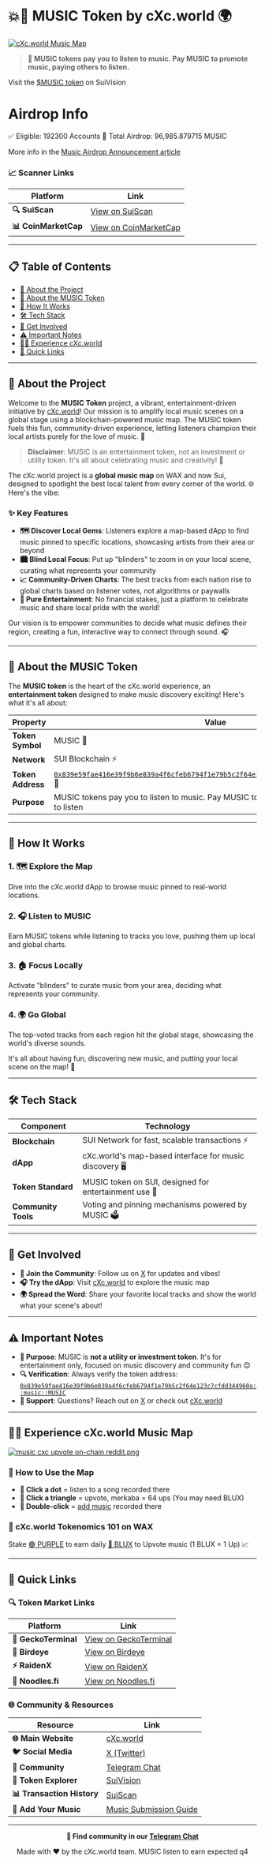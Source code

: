 # 💥🎵 MUSIC Token by cXc.world 🌍

[![cXc.world Music Map](https://files.peakd.com/file/peakd-hive/currentxchange/23vhqH6xNcvcEoLLs1HUa1rkJYSpj9nr7FAY5wpwMGBzVCLkFayha2bt8aB1M9QtenWFm.png)](https://cXc.world)

> **🎵 MUSIC tokens pay you to listen to music. Pay MUSIC to promote music, paying others to listen.**

Visit the [$MUSIC token](https://suivision.xyz/coin/0x839e59fae416e39f9b6e839a4f6cfeb6794f1e79b5c2f64e123c7cfdd344960a::music::MUSIC) on SuiVision

# Airdrop Info

✅ Eligible: 192300 Accounts
🔢 Total Airdrop: 96,985.879715 MUSIC

More info in the [Music Airdrop Announcement article](https://medium.com/@cxc-world/cxc-worlds-music-token-airdrop-hits-180-000-wallets-on-sui-c7a36c8a7e19)

### 📈 Scanner Links

| **Platform** | **Link** |
|--------------|----------|
| **🔍 SuiScan** | [View on SuiScan](https://suiscan.xyz/mainnet/coin/0x839e59fae416e39f9b6e839a4f6cfeb6794f1e79b5c2f64e123c7cfdd344960a::music::MUSIC) |
| **📊 CoinMarketCap** | [View on CoinMarketCap](https://dex.coinmarketcap.com/token/sui%20network/0x839e59fae416e39f9b6e839a4f6cfeb6794f1e79b5c2f64e123c7cfdd344960a::music::MUSIC/) |

---

## 📋 Table of Contents

- [🎯 About the Project](#-about-the-project)
- [🎸 About the MUSIC Token](#-about-the-music-token)
- [🚀 How It Works](#-how-it-works)
- [🛠️ Tech Stack](#️-tech-stack)
- [🌟 Get Involved](#-get-involved)
- [⚠️ Important Notes](#️-important-notes)
- [👨‍🎤 Experience cXc.world](#️-experience-cxcworld-music-map)
- [🔗 Quick Links](#-quick-links)

---

## 🎯 About the Project

Welcome to the **MUSIC Token** project, a vibrant, entertainment-driven initiative by [cXc.world](https://cxc.world/)! Our mission is to amplify local music scenes on a global stage using a blockchain-powered music map. The MUSIC token fuels this fun, community-driven experience, letting listeners champion their local artists purely for the love of music. 🚀

> **Disclaimer**: MUSIC is an entertainment token, not an investment or utility token. It's all about celebrating music and creativity! 🎉

The cXc.world project is a **global music map** on WAX and now Sui, designed to spotlight the best local talent from every corner of the world. 🌐 Here's the vibe:

### ✨ Key Features

- **🗺️ Discover Local Gems**: Listeners explore a map-based dApp to find music pinned to specific locations, showcasing artists from their area or beyond
- **🏙️ Blind Local Focus**: Put up "blinders" to zoom in on your local scene, curating what represents your community
- **📈 Community-Driven Charts**: The best tracks from each nation rise to global charts based on listener votes, not algorithms or paywalls
- **🎤 Pure Entertainment**: No financial stakes, just a platform to celebrate music and share local pride with the world!

Our vision is to empower communities to decide what music defines their region, creating a fun, interactive way to connect through sound. 🎧

---

## 🎸 About the MUSIC Token

The **MUSIC token** is the heart of the cXc.world experience, an **entertainment token** designed to make music discovery exciting! Here's what it's all about:

| **Property** | **Value** |
|--------------|-----------|
| **Token Symbol** | MUSIC 🎵 |
| **Network** | SUI Blockchain ⚡️ |
| **Token Address** | [`0x839e59fae416e39f9b6e839a4f6cfeb6794f1e79b5c2f64e123c7cfdd344960a::music::MUSIC`](https://suiscan.xyz/mainnet/coin/0x839e59fae416e39f9b6e839a4f6cfeb6794f1e79b5c2f64e123c7cfdd344960a::music::MUSIC/txs) 🔗 |
| **Purpose** | MUSIC tokens pay you to listen to music. Pay MUSIC to promote music, paying others to listen |

---

## 🚀 How It Works

### 1. 🗺️ Explore the Map
Dive into the cXc.world dApp to browse music pinned to real-world locations.

### 2. 🎧 Listen to MUSIC
Earn MUSIC tokens while listening to tracks you love, pushing them up local and global charts.

### 3. 🏠 Focus Locally
Activate "blinders" to curate music from your area, deciding what represents your community.

### 4. 🌍 Go Global
The top-voted tracks from each region hit the global stage, showcasing the world's diverse sounds.

It's all about having fun, discovering new music, and putting your local scene on the map! 🎉

---

## 🛠️ Tech Stack

| **Component** | **Technology** |
|---------------|----------------|
| **Blockchain** | SUI Network for fast, scalable transactions ⚡️ |
| **dApp** | cXc.world's map-based interface for music discovery 🖥️ |
| **Token Standard** | MUSIC token on SUI, designed for entertainment use 🎵 |
| **Community Tools** | Voting and pinning mechanisms powered by MUSIC 🗳️ |

---

## 🌟 Get Involved

- **📢 Join the Community**: Follow us on [X](https://x.com/cXc_world) for updates and vibes!
- **🎧 Try the dApp**: Visit [cXc.world](https://cxc.world/) to explore the music map
- **🌍 Spread the Word**: Share your favorite local tracks and show the world what your scene's about!

---

## ⚠️ Important Notes

- **🎯 Purpose**: MUSIC is **not a utility or investment token**. It's for entertainment only, focused on music discovery and community fun 😊
- **🔍 Verification**: Always verify the token address: [`0x839e59fae416e39f9b6e839a4f6cfeb6794f1e79b5c2f64e123c7cfdd344960a::music::MUSIC`](https://suiscan.xyz/mainnet/coin/0x839e59fae416e39f9b6e839a4f6cfeb6794f1e79b5c2f64e123c7cfdd344960a::music::MUSIC/txs)
- **📩 Support**: Questions? Reach out on [X](https://x.com/cXc_world) or check out [cXc.world](https://cxc.world/)

---

## 👨‍🎤 Experience cXc.world Music Map

[![music cxc upvote on-chain reddit.png](https://files.peakd.com/file/peakd-hive/currentxchange/23vhqH6xNcvcEoLLs1HUa1rkJYSpj9nr7FAY5wpwMGBzVCLkFayha2bt8aB1M9QtenWFm.png)](https://cXc.world)

### 🎯 How to Use the Map

- **🎵 Click a dot** = listen to a song recorded there
- **🔺 Click a triangle** = upvote, merkaba = 64 ups (You may need BLUX)
- **🔄 Double-click** = [add music](https://aquariusacademy.notion.site/Add-your-music-to-cXc-world-1ddac693574b80b8a1e6c6a2ae0f6bc3?pvs=4) recorded there

### 💎 cXc.world Tokenomics 101 on WAX

Stake [🟣 PURPLE](https://wax.alcor.exchange/swap?output=PURPLE-purplepurple&input=WAX-eosio.token) to earn daily [🔵 BLUX](https://wax.alcor.exchange/swap?output=BLUX-bluxbluxblux&input=WAX-eosio.token) to Upvote music (1 BLUX = 1 Up) 📈

---

## 🔗 Quick Links

### 🔍 Token Market Links

| **Platform** | **Link** |
|--------------|----------|
| **🦎 GeckoTerminal** | [View on GeckoTerminal](https://www.geckoterminal.com/sui-network/tokens/0x839e59fae416e39f9b6e839a4f6cfeb6794f1e79b5c2f64e123c7cfdd344960a::music::MUSIC) |
| **🦅 Birdeye** | [View on Birdeye](https://birdeye.so/token/0x839e59fae416e39f9b6e839a4f6cfeb6794f1e79b5c2f64e123c7cfdd344960a::music::MUSIC?chain=sui) |
| **⚡ RaidenX** | [View on RaidenX](https://raidenx.io/sui/token/0x839e59fae416e39f9b6e839a4f6cfeb6794f1e79b5c2f64e123c7cfdd344960a::music::MUSIC) |
| **🍜 Noodles.fi** | [View on Noodles.fi](https://noodles.fi/coins/0x839e59fae416e39f9b6e839a4f6cfeb6794f1e79b5c2f64e123c7cfdd344960a::music::MUSIC) |

### 🌐 Community & Resources

| **Resource** | **Link** |
|--------------|----------|
| **🌐 Main Website** | [cXc.world](https://cxc.world/) |
| **🐦 Social Media** | [X (Twitter)](https://x.com/cXc_world) |
| **💬 Community** | [Telegram Chat](https://t.me/cXc_world) |
| **🎵 Token Explorer** | [SuiVision](https://suivision.xyz/coin/0x839e59fae416e39f9b6e839a4f6cfeb6794f1e79b5c2f64e123c7cfdd344960a::music::MUSIC) |
| **📊 Transaction History** | [SuiScan](https://suiscan.xyz/mainnet/coin/0x839e59fae416e39f9b6e839a4f6cfeb6794f1e79b5c2f64e123c7cfdd344960a::music::MUSIC/txs) |
| **🎤 Add Your Music** | [Music Submission Guide](https://aquariusacademy.notion.site/Add-your-music-to-cXc-world-1ddac693574b80b8a1e6c6a2ae0f6bc3?pvs=4) |

---

<div align="center">

**🤘 Find community in our [Telegram Chat](https://t.me/cXc_world)**

Made with ❤️ by the cXc.world team. MUSIC listen to earn expected q4

</div>
